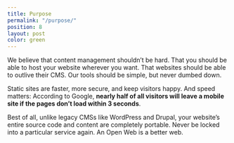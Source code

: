 ```yaml
---
title: Purpose
permalink: "/purpose/"
position: 8
layout: post
color: green
---
```


We believe that content management shouldn’t be hard. That you should be able to host your website wherever you want. That websites should be able to outlive their CMS. Our tools should be simple, but never dumbed down.

Static sites are faster, more secure, and keep visitors happy. And speed matters: According to Google, **nearly half of all visitors will leave a mobile site if the pages don’t load within 3 seconds**.

Best of all, unlike legacy CMSs like WordPress and Drupal, your website’s entire source code and content are completely portable. Never be locked into a particular service again. An Open Web is a better web.
